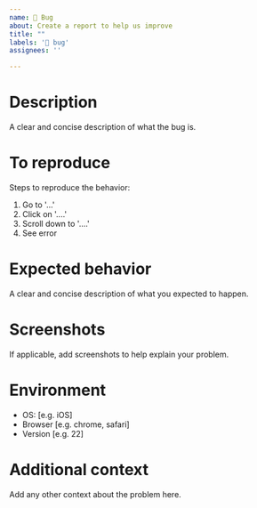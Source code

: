 ```yaml
---
name: 🐛 Bug
about: Create a report to help us improve
title: ""
labels: '🐛 bug'
assignees: ''

---
```


# Description
A clear and concise description of what the bug is.

# To reproduce

Steps to reproduce the behavior:
1. Go to '...'
2. Click on '....'
3. Scroll down to '....'
4. See error

# Expected behavior

A clear and concise description of what you expected to happen.

# Screenshots

If applicable, add screenshots to help explain your problem.

# Environment

 - OS: [e.g. iOS]
 - Browser [e.g. chrome, safari]
 - Version [e.g. 22]

# Additional context

Add any other context about the problem here.

